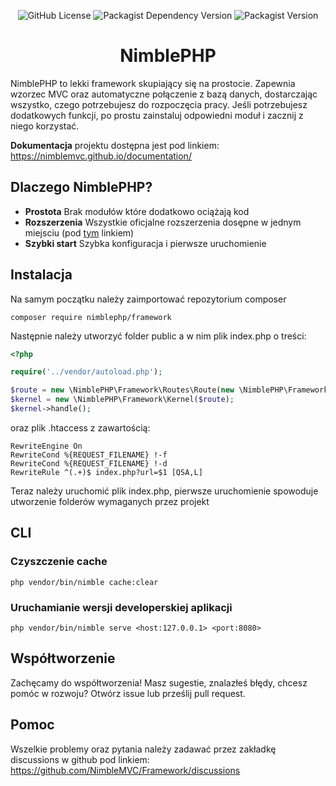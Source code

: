 <p align="center" dir="auto">
  <img alt="GitHub License" src="https://img.shields.io/github/license/NimbleMVC/Framework">
  <img alt="Packagist Dependency Version" src="https://img.shields.io/packagist/dependency-v/nimblephp/framework/php">
  <img alt="Packagist Version" src="https://img.shields.io/packagist/v/nimblephp/framework">
</p>

# <h1 align="center">NimblePHP</h1>
NimblePHP to lekki framework skupiający się na prostocie. Zapewnia wzorzec MVC oraz automatyczne połączenie z bazą danych, dostarczając wszystko, czego potrzebujesz do rozpoczęcia pracy. Jeśli potrzebujesz dodatkowych funkcji, po prostu zainstaluj odpowiedni moduł i zacznij z niego korzystać.


**Dokumentacja** projektu dostępna jest pod linkiem: https://nimblemvc.github.io/documentation/

## Dlaczego NimblePHP?

- **Prostota** Brak modułów które dodatkowo ociążają kod
- **Rozszerzenia** Wszystkie oficjalne rozszerzenia dosępne w jednym miejsciu (pod [tym](https://packagist.org/packages/nimblephp/) linkiem)
- **Szybki start** Szybka konfiguracja i pierwsze uruchomienie

## Instalacja
Na samym początku należy zaimportować repozytorium composer
```shell
composer require nimblephp/framework
```
Następnie należy utworzyć folder public a w nim plik index.php o treści:

```php
<?php

require('../vendor/autoload.php');

$route = new \NimblePHP\Framework\Routes\Route(new \NimblePHP\Framework\Request());
$kernel = new \NimblePHP\Framework\Kernel($route);
$kernel->handle();
```
oraz plik .htaccess z zawartością:
```text
RewriteEngine On
RewriteCond %{REQUEST_FILENAME} !-f
RewriteCond %{REQUEST_FILENAME} !-d
RewriteRule ^(.+)$ index.php?url=$1 [QSA,L]
```
Teraz należy uruchomić plik index.php, pierwsze uruchomienie spowoduje utworzenie folderów wymaganych przez projekt

## CLI
### Czyszczenie cache
```shell
php vendor/bin/nimble cache:clear
```
### Uruchamianie wersji developerskiej aplikacji
```shell
php vendor/bin/nimble serve <host:127.0.0.1> <port:8080>
```

## Współtworzenie
Zachęcamy do współtworzenia! Masz sugestie, znalazłeś błędy, chcesz pomóc w rozwoju? Otwórz issue lub prześlij pull request.

## Pomoc
Wszelkie problemy oraz pytania należy zadawać przez zakładkę discussions w github pod linkiem:
https://github.com/NimbleMVC/Framework/discussions
